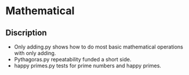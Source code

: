# Mathematical
## Discription

- Only adding.py shows how to do most basic mathematical operations with only adding.
- Pythagoras.py repeatability funded a short side.
- happy primes.py tests for prime numbers and happy primes.

